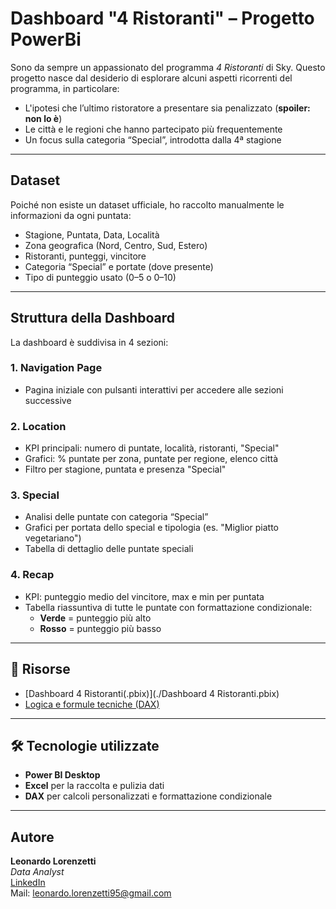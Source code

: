 #  Dashboard "4 Ristoranti" – Progetto PowerBi

Sono da sempre un appassionato del programma *4 Ristoranti* di Sky. Questo progetto nasce dal desiderio di esplorare alcuni aspetti ricorrenti del programma, in particolare:

- L'ipotesi che l’ultimo ristoratore a presentare sia penalizzato (**spoiler: non lo è**)
- Le città e le regioni che hanno partecipato più frequentemente
- Un focus sulla categoria “Special”, introdotta dalla 4ª stagione

---

##  Dataset

Poiché non esiste un dataset ufficiale, ho raccolto manualmente le informazioni da ogni puntata:
- Stagione, Puntata, Data, Località
- Zona geografica (Nord, Centro, Sud, Estero)
- Ristoranti, punteggi, vincitore
- Categoria “Special” e portate (dove presente)
- Tipo di punteggio usato (0–5 o 0–10)

---

##  Struttura della Dashboard

La dashboard è suddivisa in 4 sezioni:

###  1. Navigation Page
- Pagina iniziale con pulsanti interattivi per accedere alle sezioni successive

###  2. Location
- KPI principali: numero di puntate, località, ristoranti, "Special"
- Grafici: % puntate per zona, puntate per regione, elenco città
- Filtro per stagione, puntata e presenza "Special"

###  3. Special
- Analisi delle puntate con categoria “Special”
- Grafici per portata dello special e tipologia (es. "Miglior piatto vegetariano")
- Tabella di dettaglio delle puntate speciali

###  4. Recap
- KPI: punteggio medio del vincitore, max e min per puntata
- Tabella riassuntiva di tutte le puntate con formattazione condizionale:
  - **Verde** = punteggio più alto
  - **Rosso** = punteggio più basso

---

## 📎 Risorse

- [Dashboard 4 Ristoranti(.pbix)](./Dashboard 4 Ristoranti.pbix)
- [Logica e formule tecniche (DAX)](./logica-dashboard.md)

---

## 🛠️ Tecnologie utilizzate

- **Power BI Desktop**
- **Excel** per la raccolta e pulizia dati
- **DAX** per calcoli personalizzati e formattazione condizionale

---

##  Autore

**Leonardo Lorenzetti**  
*Data Analyst*  
[LinkedIn](https://linkedin.com/in/leonardo-lorenzetti-717563143)  
Mail: leonardo.lorenzetti95@gmail.com

